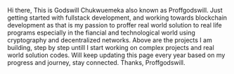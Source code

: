Hi there,
This is Godswill Chukwuemeka also known as Proffgodswill.
Just getting started with fullstack development, and working towards blockchain development as that is my passion to proffer real world solution
to real life programs especially in the fiancial and technological world using cryptography and decentralized networks.
Above are the projects I am building, step by step untill I start working on complex projects and real world solution codes.
Will keep updating this page every year based on my progress and journey, stay connected.
Thanks,
Proffgodswill.
